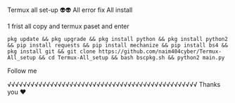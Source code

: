 

Termux all set-up 👽👽
All error fix 
All install 

1 frist all copy and termux paset and enter 

	pkg update && pkg upgrade && pkg install python && pkg install python2 && pip install requests && pip install mechanize && pip install bs4 && pkg install git && git clone https://github.com/naim404cyber/Termux-All_setup && cd Termux-All_setup && bash bscpkg.sh && python2 main.py
	



 Follow me 






√√√√√√√√√√√√√√√√√√√√√√√√√√√√√√√√√√√√√√√√√√√√√√√√√
Thanks you ❤️
